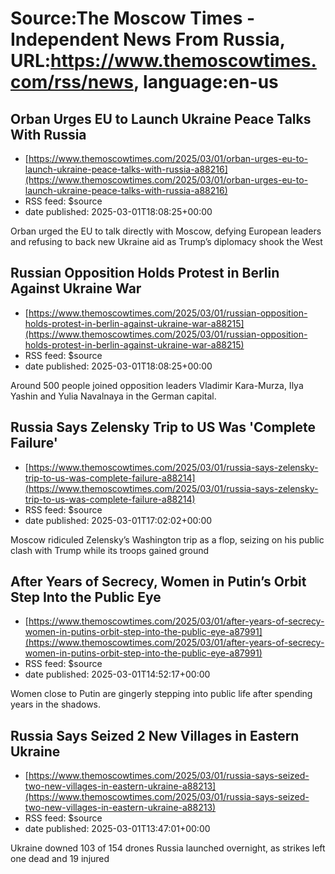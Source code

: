 # Source:The Moscow Times - Independent News From Russia, URL:https://www.themoscowtimes.com/rss/news, language:en-us

## Orban Urges EU to Launch Ukraine Peace Talks With Russia
 - [https://www.themoscowtimes.com/2025/03/01/orban-urges-eu-to-launch-ukraine-peace-talks-with-russia-a88216](https://www.themoscowtimes.com/2025/03/01/orban-urges-eu-to-launch-ukraine-peace-talks-with-russia-a88216)
 - RSS feed: $source
 - date published: 2025-03-01T18:08:25+00:00

Orban urged the EU to talk directly with Moscow, defying European leaders and refusing to back new Ukraine aid as Trump’s diplomacy shook the West

## Russian Opposition Holds Protest in Berlin Against Ukraine War
 - [https://www.themoscowtimes.com/2025/03/01/russian-opposition-holds-protest-in-berlin-against-ukraine-war-a88215](https://www.themoscowtimes.com/2025/03/01/russian-opposition-holds-protest-in-berlin-against-ukraine-war-a88215)
 - RSS feed: $source
 - date published: 2025-03-01T18:08:25+00:00

Around 500 people joined opposition leaders Vladimir Kara-Murza, Ilya Yashin and Yulia Navalnaya in the German capital.

## Russia Says Zelensky Trip to US Was 'Complete Failure'
 - [https://www.themoscowtimes.com/2025/03/01/russia-says-zelensky-trip-to-us-was-complete-failure-a88214](https://www.themoscowtimes.com/2025/03/01/russia-says-zelensky-trip-to-us-was-complete-failure-a88214)
 - RSS feed: $source
 - date published: 2025-03-01T17:02:02+00:00

Moscow ridiculed Zelensky’s Washington trip as a flop, seizing on his public clash with Trump while its troops gained ground

## After Years of Secrecy, Women in Putin’s Orbit Step Into the Public Eye
 - [https://www.themoscowtimes.com/2025/03/01/after-years-of-secrecy-women-in-putins-orbit-step-into-the-public-eye-a87991](https://www.themoscowtimes.com/2025/03/01/after-years-of-secrecy-women-in-putins-orbit-step-into-the-public-eye-a87991)
 - RSS feed: $source
 - date published: 2025-03-01T14:52:17+00:00

Women close to Putin are gingerly stepping into public life after spending years in the shadows.

## Russia Says Seized 2 New Villages in Eastern Ukraine
 - [https://www.themoscowtimes.com/2025/03/01/russia-says-seized-two-new-villages-in-eastern-ukraine-a88213](https://www.themoscowtimes.com/2025/03/01/russia-says-seized-two-new-villages-in-eastern-ukraine-a88213)
 - RSS feed: $source
 - date published: 2025-03-01T13:47:01+00:00

Ukraine downed 103 of 154 drones Russia launched overnight, as strikes left one dead and 19 injured

